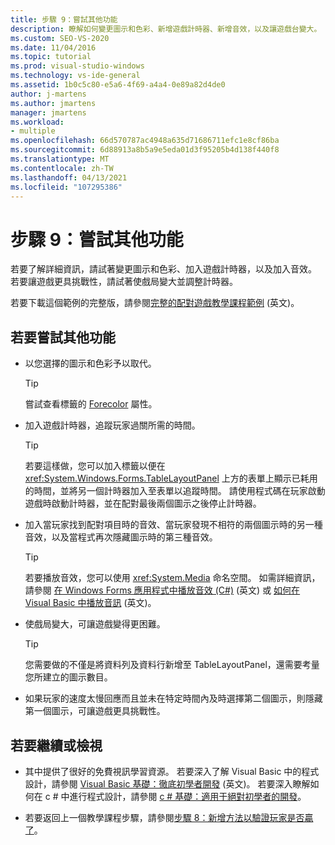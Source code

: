 ```yaml
---
title: 步驟 9：嘗試其他功能
description: 瞭解如何變更圖示和色彩、新增遊戲計時器、新增音效，以及讓遊戲台變大。
ms.custom: SEO-VS-2020
ms.date: 11/04/2016
ms.topic: tutorial
ms.prod: visual-studio-windows
ms.technology: vs-ide-general
ms.assetid: 1b0c5c80-e5a6-4f69-a4a4-0e89a82d4de0
author: j-martens
ms.author: jmartens
manager: jmartens
ms.workload:
- multiple
ms.openlocfilehash: 66d570787ac4948a635d71686711efc1e8cf86ba
ms.sourcegitcommit: 6d88913a8b5a9e5eda01d3f95205b4d138f440f8
ms.translationtype: MT
ms.contentlocale: zh-TW
ms.lasthandoff: 04/13/2021
ms.locfileid: "107295386"
---
```

# <a name="step-9-try-other-features"></a>步驟 9：嘗試其他功能
若要了解詳細資訊，請試著變更圖示和色彩、加入遊戲計時器，以及加入音效。 若要讓遊戲更具挑戰性，請試著使戲局變大並調整計時器。

若要下載這個範例的完整版，請參閱[完整的配對遊戲教學課程範例](https://code.msdn.microsoft.com/Complete-Matching-Game-4cffddba) \(英文\)。

## <a name="to-try-other-features"></a>若要嘗試其他功能

- 以您選擇的圖示和色彩予以取代。

    > [!TIP]
    > 嘗試查看標籤的 [Forecolor](<xref:System.Windows.Forms.Control.ForeColor%2A>) 屬性。

- 加入遊戲計時器，追蹤玩家過關所需的時間。

    > [!TIP]
    > 若要這樣做，您可以加入標籤以便在 <xref:System.Windows.Forms.TableLayoutPanel> 上方的表單上顯示已耗用的時間，並將另一個計時器加入至表單以追蹤時間。 請使用程式碼在玩家啟動遊戲時啟動計時器，並在配對最後兩個圖示之後停止計時器。

- 加入當玩家找到配對項目時的音效、當玩家發現不相符的兩個圖示時的另一種音效，以及當程式再次隱藏圖示時的第三種音效。

    > [!TIP]
    > 若要播放音效，您可以使用 <xref:System.Media> 命名空間。 如需詳細資訊，請參閱 [在 Windows Forms 應用程式中播放音效 (C#)](https://www.youtube.com/watch?v=qOh4ooHg1UU&feature=youtu.be) \(英文\) 或 [如何在 Visual Basic 中播放音訊](https://www.youtube.com/watch?v=-4oPDeQrtMs&feature=youtu.be) \(英文\)。

- 使戲局變大，可讓遊戲變得更困難。

    > [!TIP]
    > 您需要做的不僅是將資料列及資料行新增至 TableLayoutPanel，還需要考量您所建立的圖示數目。

- 如果玩家的速度太慢回應而且並未在特定時間內及時選擇第二個圖示，則隱藏第一個圖示，可讓遊戲更具挑戰性。

## <a name="to-continue-or-review"></a>若要繼續或檢視

- 其中提供了很好的免費視訊學習資源。 若要深入了解 Visual Basic 中的程式設計，請參閱 [Visual Basic 基礎：徹底初學者開發](https://channel9.msdn.com/Series/Visual-Basic-Development-for-Absolute-Beginners) \(英文\)。 若要深入瞭解如何在 c # 中進行程式設計，請參閱 [c # 基礎：適用于絕對初學者的開發](https://channel9.msdn.com/Series/C-Sharp-Fundamentals-Development-for-Absolute-Beginners)。

- 若要返回上一個教學課程步驟，請參閱[步驟 8：新增方法以驗證玩家是否贏了](../ide/step-8-add-a-method-to-verify-whether-the-player-won.md)。
